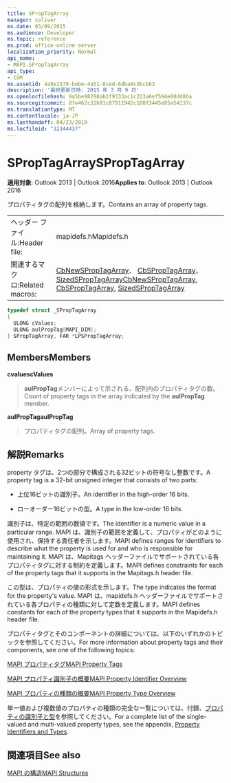```yaml
---
title: SPropTagArray
manager: soliver
ms.date: 03/09/2015
ms.audience: Developer
ms.topic: reference
ms.prod: office-online-server
localization_priority: Normal
api_name:
- MAPI.SPropTagArray
api_type:
- COM
ms.assetid: 4a9e1579-bebe-4a51-8ced-6dba9c3bcb63
description: '最終更新日時: 2015 年 3 月 9 日'
ms.openlocfilehash: 9a5be98298ab1f9333ac1c223a6ef594e60dd86a
ms.sourcegitcommit: 8fe462c32b91c87911942c188f3445e85a54137c
ms.translationtype: MT
ms.contentlocale: ja-JP
ms.lasthandoff: 04/23/2019
ms.locfileid: "32344437"
---
```

# <a name="sproptagarray"></a><span data-ttu-id="4e750-103">SPropTagArray</span><span class="sxs-lookup"><span data-stu-id="4e750-103">SPropTagArray</span></span>

  
  
<span data-ttu-id="4e750-104">**適用対象**: Outlook 2013 | Outlook 2016</span><span class="sxs-lookup"><span data-stu-id="4e750-104">**Applies to**: Outlook 2013 | Outlook 2016</span></span> 
  
<span data-ttu-id="4e750-105">プロパティタグの配列を格納します。</span><span class="sxs-lookup"><span data-stu-id="4e750-105">Contains an array of property tags.</span></span> 
  
|||
|:-----|:-----|
|<span data-ttu-id="4e750-106">ヘッダー ファイル:</span><span class="sxs-lookup"><span data-stu-id="4e750-106">Header file:</span></span>  <br/> |<span data-ttu-id="4e750-107">mapidefs.h</span><span class="sxs-lookup"><span data-stu-id="4e750-107">Mapidefs.h</span></span>  <br/> |
|<span data-ttu-id="4e750-108">関連するマクロ:</span><span class="sxs-lookup"><span data-stu-id="4e750-108">Related macros:</span></span>  <br/> |<span data-ttu-id="4e750-109">[CbNewSPropTagArray](cbnewsproptagarray.md)、 [CbSPropTagArray](cbsproptagarray.md)、 [SizedSPropTagArray](sizedsproptagarray.md)</span><span class="sxs-lookup"><span data-stu-id="4e750-109">[CbNewSPropTagArray](cbnewsproptagarray.md), [CbSPropTagArray](cbsproptagarray.md), [SizedSPropTagArray](sizedsproptagarray.md)</span></span> <br/> |
   
```cpp
typedef struct _SPropTagArray
{
  ULONG cValues;
  ULONG aulPropTag[MAPI_DIM];
} SPropTagArray, FAR *LPSPropTagArray;

```

## <a name="members"></a><span data-ttu-id="4e750-110">Members</span><span class="sxs-lookup"><span data-stu-id="4e750-110">Members</span></span>

 <span data-ttu-id="4e750-111">**cvalues**</span><span class="sxs-lookup"><span data-stu-id="4e750-111">**cValues**</span></span>
  
> <span data-ttu-id="4e750-112">**aulPropTag**メンバーによって示される、配列内のプロパティタグの数。</span><span class="sxs-lookup"><span data-stu-id="4e750-112">Count of property tags in the array indicated by the **aulPropTag** member.</span></span> 
    
 <span data-ttu-id="4e750-113">**aulPropTag**</span><span class="sxs-lookup"><span data-stu-id="4e750-113">**aulPropTag**</span></span>
  
> <span data-ttu-id="4e750-114">プロパティタグの配列。</span><span class="sxs-lookup"><span data-stu-id="4e750-114">Array of property tags.</span></span>
    
## <a name="remarks"></a><span data-ttu-id="4e750-115">解説</span><span class="sxs-lookup"><span data-stu-id="4e750-115">Remarks</span></span>

<span data-ttu-id="4e750-116">property タグは、2つの部分で構成される32ビットの符号なし整数です。</span><span class="sxs-lookup"><span data-stu-id="4e750-116">A property tag is a 32-bit unsigned integer that consists of two parts:</span></span> 
  
- <span data-ttu-id="4e750-117">上位16ビットの識別子。</span><span class="sxs-lookup"><span data-stu-id="4e750-117">An identifier in the high-order 16 bits.</span></span>
    
- <span data-ttu-id="4e750-118">ローオーダー16ビットの型。</span><span class="sxs-lookup"><span data-stu-id="4e750-118">A type in the low-order 16 bits.</span></span>
    
<span data-ttu-id="4e750-119">識別子は、特定の範囲の数値です。</span><span class="sxs-lookup"><span data-stu-id="4e750-119">The identifier is a numeric value in a particular range.</span></span> <span data-ttu-id="4e750-120">MAPI は、識別子の範囲を定義して、プロパティがどのように使用され、保持する責任者を示します。</span><span class="sxs-lookup"><span data-stu-id="4e750-120">MAPI defines ranges for identifiers to describe what the property is used for and who is responsible for maintaining it.</span></span> <span data-ttu-id="4e750-121">MAPI は、Mapitags ヘッダーファイルでサポートされている各プロパティタグに対する制約を定義します。</span><span class="sxs-lookup"><span data-stu-id="4e750-121">MAPI defines constraints for each of the property tags that it supports in the Mapitags.h header file.</span></span>
  
<span data-ttu-id="4e750-122">この型は、プロパティの値の形式を示します。</span><span class="sxs-lookup"><span data-stu-id="4e750-122">The type indicates the format for the property's value.</span></span> <span data-ttu-id="4e750-123">MAPI は、mapidefs.h ヘッダーファイルでサポートされている各プロパティの種類に対して定数を定義します。</span><span class="sxs-lookup"><span data-stu-id="4e750-123">MAPI defines constants for each of the property types that it supports in the Mapidefs.h header file.</span></span> 
  
<span data-ttu-id="4e750-124">プロパティタグとそのコンポーネントの詳細については、以下のいずれかのトピックを参照してください。</span><span class="sxs-lookup"><span data-stu-id="4e750-124">For more information about property tags and their components, see one of the following topics:</span></span> 
  
[<span data-ttu-id="4e750-125">MAPI プロパティタグ</span><span class="sxs-lookup"><span data-stu-id="4e750-125">MAPI Property Tags</span></span>](mapi-property-tags.md)
  
[<span data-ttu-id="4e750-126">MAPI プロパティ識別子の概要</span><span class="sxs-lookup"><span data-stu-id="4e750-126">MAPI Property Identifier Overview</span></span>](mapi-property-identifier-overview.md)
  
[<span data-ttu-id="4e750-127">MAPI プロパティの種類の概要</span><span class="sxs-lookup"><span data-stu-id="4e750-127">MAPI Property Type Overview</span></span>](mapi-property-type-overview.md)
  
<span data-ttu-id="4e750-128">単一値および複数値のプロパティの種類の完全な一覧については、付録、[プロパティの識別子と型](property-identifiers-and-types.md)を参照してください。</span><span class="sxs-lookup"><span data-stu-id="4e750-128">For a complete list of the single-valued and multi-valued property types, see the appendix, [Property Identifiers and Types](property-identifiers-and-types.md).</span></span> 
  
## <a name="see-also"></a><span data-ttu-id="4e750-129">関連項目</span><span class="sxs-lookup"><span data-stu-id="4e750-129">See also</span></span>



[<span data-ttu-id="4e750-130">MAPI の構造</span><span class="sxs-lookup"><span data-stu-id="4e750-130">MAPI Structures</span></span>](mapi-structures.md)


